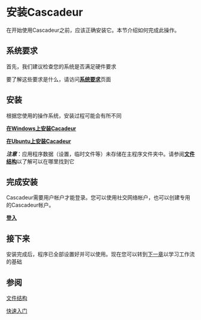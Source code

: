# 安装Cascadeur

在开始使用Cascadeur之前，应该正确安装它。本节介绍如何完成此操作。

## 系统要求

首先，我们建议检查您的系统是否满足硬件要求

要了解这些要求是什么，请访问[**系统要求**](system_requirements.md)页面

## 安装

根据您使用的操作系统，安装过程可能会有所不同

[**在Windows上安装Cacadeur**](windows.md)

[**在Ubuntu上安装Cacadeur**](ubuntu.md)

***注意***：应用程序数据（设置，临时文件等）未存储在主程序文件夹中。请参阅[**文件结构**](file_structure.md)以了解可以在哪里找到它

## 完成安装

Cascadeur需要用户帐户才能登录。您可以使用社交网络帐户，也可以创建专用的Cascadeur帐户。

[**登入**](signing_in.md)

## 接下来

安装完成后，程序已全部设置好并可以使用。现在您可以转到[下一章](../GettingStarted/getting_started.md)以学习工作流的基础

## 参阅

[文件结构](file_structure.md)

[快速入门](../GettingStarted/getting_started.md)
